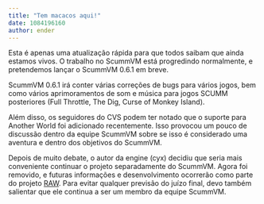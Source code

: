 ```yaml
---
title: "Tem macacos aqui!"
date: 1084196160
author: ender
---
```


Esta é apenas uma atualização rápida para que todos saibam que ainda estamos vivos. O trabalho no ScummVM está progredindo normalmente, e pretendemos lançar o ScummVM 0.6.1 em breve.

ScummVM 0.6.1 irá conter várias correções de bugs para vários jogos, bem como vários aprimoramentos de som e música para jogos SCUMM posteriores (Full Throttle, The Dig, Curse of Monkey Island).

Além disso, os seguidores do CVS podem ter notado que o suporte para Another World foi adicionado recentemente. Isso provocou um pouco de discussão dentro da equipe ScummVM sobre se isso é considerado uma aventura e dentro dos objetivos do ScummVM.

Depois de muito debate, o autor da engine (cyx) decidiu que seria mais conveniente continuar o projeto separadamente do ScummVM. Agora foi removido, e futuras informações e desenvolvimento ocorrerão como parte do projeto [RAW](http://membres.lycos.fr/cyxdown/raw/). Para evitar qualquer previsão do juízo final, devo também salientar que ele continua a ser um membro da equipe ScummVM.
